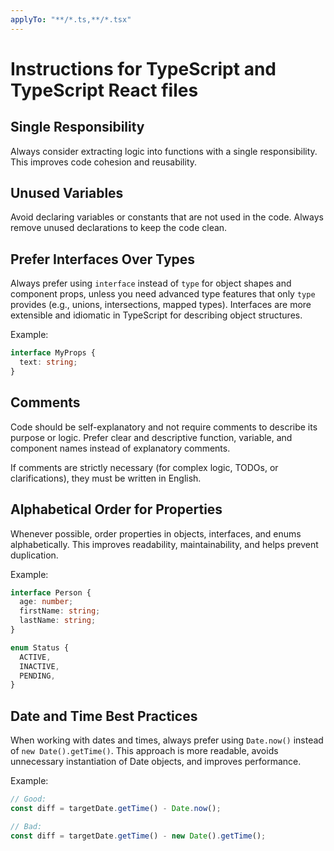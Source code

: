 ```yaml
---
applyTo: "**/*.ts,**/*.tsx"
---
```


# Instructions for TypeScript and TypeScript React files

<!-- only add instructions below this line -->

## Single Responsibility

Always consider extracting logic into functions with a single responsibility. This improves code cohesion and reusability.

## Unused Variables

Avoid declaring variables or constants that are not used in the code. Always remove unused declarations to keep the code clean.

## Prefer Interfaces Over Types

Always prefer using `interface` instead of `type` for object shapes and component props, unless you need advanced type features that only `type` provides (e.g., unions, intersections, mapped types). Interfaces are more extensible and idiomatic in TypeScript for describing object structures.

Example:

```ts
interface MyProps {
  text: string;
}
```

## Comments

Code should be self-explanatory and not require comments to describe its purpose or logic. Prefer clear and descriptive function, variable, and component names instead of explanatory comments.

If comments are strictly necessary (for complex logic, TODOs, or clarifications), they must be written in English.

## Alphabetical Order for Properties

Whenever possible, order properties in objects, interfaces, and enums alphabetically. This improves readability, maintainability, and helps prevent duplication.

Example:

```ts
interface Person {
  age: number;
  firstName: string;
  lastName: string;
}

enum Status {
  ACTIVE,
  INACTIVE,
  PENDING,
}
```

## Date and Time Best Practices

When working with dates and times, always prefer using `Date.now()` instead of `new Date().getTime()`. This approach is more readable, avoids unnecessary instantiation of Date objects, and improves performance.

Example:

```ts
// Good:
const diff = targetDate.getTime() - Date.now();

// Bad:
const diff = targetDate.getTime() - new Date().getTime();
```
